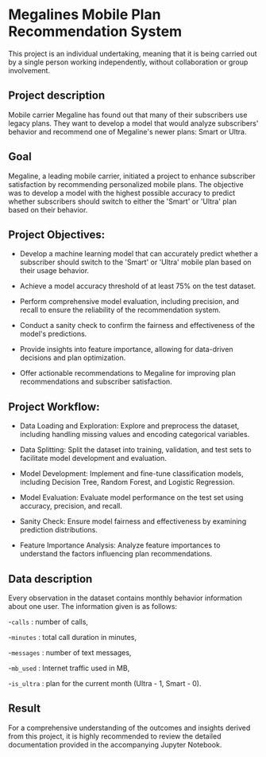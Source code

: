 # Megalines Mobile Plan Recommendation System

This project is an individual undertaking, meaning that it is being carried out by a single person working independently, without collaboration or group involvement.

## Project description

Mobile carrier Megaline has found out that many of their subscribers use legacy plans. They want to develop a model that would analyze subscribers' behavior and recommend one of Megaline's newer plans: Smart or Ultra. 

## Goal

Megaline, a leading mobile carrier, initiated a project to enhance subscriber satisfaction by recommending personalized mobile plans. The objective was to develop a model with the highest possible accuracy to predict whether subscribers should switch to either the 'Smart' or 'Ultra' plan based on their behavior.

## Project Objectives:

- Develop a machine learning model that can accurately predict whether a subscriber should switch to the 'Smart' or 'Ultra' mobile plan based on their usage behavior.

- Achieve a model accuracy threshold of at least 75% on the test dataset.

- Perform comprehensive model evaluation, including precision, and recall to ensure the reliability of the recommendation system.

- Conduct a sanity check to confirm the fairness and effectiveness of the model's predictions.

- Provide insights into feature importance, allowing for data-driven decisions and plan optimization.

- Offer actionable recommendations to Megaline for improving plan recommendations and subscriber satisfaction.



## Project Workflow:

- Data Loading and Exploration: Explore and preprocess the dataset, including handling missing values and encoding categorical variables.

- Data Splitting: Split the dataset into training, validation, and test sets to facilitate model development and evaluation.

- Model Development: Implement and fine-tune classification models, including Decision Tree, Random Forest, and Logistic Regression.

- Model Evaluation: Evaluate model performance on the test set using accuracy, precision, and recall.

- Sanity Check: Ensure model fairness and effectiveness by examining prediction distributions.

- Feature Importance Analysis: Analyze feature importances to understand the factors influencing plan recommendations.



## Data description

Every observation in the dataset contains monthly behavior information about one user. The information given is as follows: 

-`сalls` : number of calls,

-`minutes` : total call duration in minutes,

-`messages` : number of text messages,

-`mb_used` : Internet traffic used in MB,

-`is_ultra` : plan for the current month (Ultra - 1, Smart - 0).

## Result

For a comprehensive understanding of the outcomes and insights derived from this project, it is highly recommended to review the detailed documentation provided in the accompanying Jupyter Notebook.
